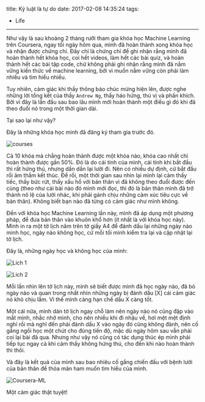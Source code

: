 title: Kỷ luật là tự do
date: 2017-02-08 14:35:24
tags:
  - Life
---

Như vậy là sau khoảng 2 tháng rưỡi tham gia khóa học Machine Learning trên Coursera, ngay tối ngày hôm qua, mình đã hoàn thành xong khóa học và nhận được chứng chỉ. Đây chỉ là chứng chỉ để ghi nhận rằng mình đã hoàn thành hết khóa học, coi hết videos, làm hết các bài quiz, và hoàn thành hết các bài tập code, chứ không phải ghi nhận rằng mình đã nắm vững kiến thức về machine learning, bởi vì muốn nắm vững còn phải làm nhiều và tìm hiểu nhiều.

Tuy nhiên, cảm giác khi thấy thông báo chúc mừng hiện lên, được nghe những lời tổng kết của thầy `Andrew Ng`, thấy háo hứng, thú vị và phấn khích. Bởi vì đây là lần đầu sau bao lâu mình mới hoàn thành một điều gì đó khi đã theo đuổi nó trong một thời gian dài.

Tại sao lại như vậy?

Đây là những khóa học mình đã đăng ký tham gia trước đó.

![courses](/images/coursera-courses.png)

Cả 10 khóa mà chẳng hoàn thành được một khóa nào, khóa cao nhất chỉ hoàn thành được gần 50%. Đó là do cái tính của mình, cái tính khi bắt đầu thì rất hứng thú, nhưng dần dần lại lười đi. Nên có nhiều dự định, cứ bắt đầu rồi âm thầm kết thúc. Để rồi, một thời gian sau nhìn lại mình lại cảm thấy tiếc, thấy bức rứt, thấy xấu hổ với bản thân vì đã không theo đuổi được đến cùng (theo như cái bài nào đó mình mới đọc, thì đó là bản thân mình đã trở thành nô lệ của lười nhác, khi phải gánh chịu những cảm xúc tiêu cực về bản thân). Không biết bạn nào đã từng có cảm giác như mình không.

Đến với khóa học Machine Learning lần này, mình đã áp dụng một phương pháp, để đưa bản thân vào khuôn khổ hơn (ít nhất là với khóa học này). Mình in ra một tờ lịch năm trên tờ giấy A4 để đánh dấu lại những ngày nào mình học, ngày nào không học, cứ mỗi tối mình kiểm tra lại và cập nhật lại tờ lịch.

Đây là, những ngày học và không học của mình:

![Lich 1](/images/lich1.jpg)

![Lich 2](/images/lich2.jpg)

Mỗi lần nhìn lên tờ lịch này, mình sẽ biết được mình đã học ngày nào, đã bỏ ngày nào và quan trong nhất nhìn những ngày bị đánh dấu [X] cái cảm giác nó khó chịu lắm. Vì thế mình càng hạn chế dấu X càng tốt.

Một cái nữa, mình dán tờ lịch ngay chỗ làm nên ngày nào nó cũng đập vào mắt mình, nhắc nhở mình, cho nên nhiều khi đi nhậu về, hơi mệt mệt định nghỉ rồi mà nghĩ đến phải đánh dấu X vào ngày đó cũng không đành, nên cố gắng ngồi học một chút cho đúng tiến độ, mặc dù ngày hôm sau vẫn phải coi lại bài đã qua. Nhưng như vậy nó cũng có tác dụng thúc ép mình phải tiếp tục ngay cả khi cảm thấy không hứng thú, cho đến khi nào hoàn thành thì thôi.

Và đây là kết quả của mình sau bao nhiêu cố gắng chiến đấu với bệnh lười của bản thân để thỏa mãn ham muốn tìm hiểu của mình.

![Coursera-ML](/images/coursera-ml.png)

Một cảm giác thật tuyệt!



